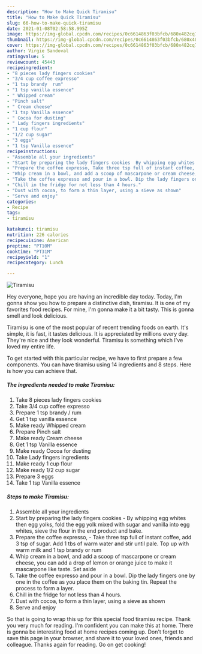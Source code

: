 ```yaml
---
description: "How to Make Quick Tiramisu"
title: "How to Make Quick Tiramisu"
slug: 66-how-to-make-quick-tiramisu
date: 2021-01-08T02:58:58.995Z
image: https://img-global.cpcdn.com/recipes/0c6614863f03bfcb/680x482cq70/tiramisu-recipe-main-photo.jpg
thumbnail: https://img-global.cpcdn.com/recipes/0c6614863f03bfcb/680x482cq70/tiramisu-recipe-main-photo.jpg
cover: https://img-global.cpcdn.com/recipes/0c6614863f03bfcb/680x482cq70/tiramisu-recipe-main-photo.jpg
author: Virgie Sandoval
ratingvalue: 5
reviewcount: 45443
recipeingredient:
- "8 pieces lady fingers cookies"
- "3/4 cup coffee expresso"
- "1 tsp brandy  rum"
- "1 tsp vanilla essence"
- " Whipped cream"
- "Pinch salt"
- " Cream cheese"
- "1 tsp Vanilla essence"
- " Cocoa for dusting"
- " Lady fingers ingredients"
- "1 cup flour"
- "1/2 cup sugar"
- "3 eggs"
- "1 tsp Vanilla essence"
recipeinstructions:
- "Assemble all your ingredients"
- "Start by preparing the lady fingers cookies  By whipping egg whites then egg yolks, fold the egg yolk mixed with sugar and vanilla into egg whites, sieve the flour in the end product and bake."
- "Prepare the coffee expresso, Take three tsp full of instant coffee, add 3 tsp of sugar. Add 1 tbs of warm water and stir until pale. Top up with warm milk and 1 tsp brandy or rum"
- "Whip cream in a bowl, and add a scoop of mascarpone or cream cheese, you can add a drop of lemon or orange juice to make it mascarpone like taste. Set aside"
- "Take the coffee expresso and pour in a bowl. Dip the lady fingers one by one in the coffee as you place them on the baking tin. Repeat the process to form a layer."
- "Chill in the fridge for not less than 4 hours."
- "Dust with cocoa, to form a thin layer, using a sieve as shown"
- "Serve and enjoy"
categories:
- Recipe
tags:
- tiramisu

katakunci: tiramisu 
nutrition: 226 calories
recipecuisine: American
preptime: "PT10M"
cooktime: "PT31M"
recipeyield: "1"
recipecategory: Lunch

---
```



![Tiramisu](https://img-global.cpcdn.com/recipes/0c6614863f03bfcb/680x482cq70/tiramisu-recipe-main-photo.jpg)

Hey everyone, hope you are having an incredible day today. Today, I'm gonna show you how to prepare a distinctive dish, tiramisu. It is one of my favorites food recipes. For mine, I'm gonna make it a bit tasty. This is gonna smell and look delicious.

Tiramisu is one of the most popular of recent trending foods on earth. It's simple, it is fast, it tastes delicious. It is appreciated by millions every day. They're nice and they look wonderful. Tiramisu is something which I've loved my entire life.




To get started with this particular recipe, we have to first prepare a few components. You can have tiramisu using 14 ingredients and 8 steps. Here is how you can achieve that.

<!--inarticleads1-->

##### The ingredients needed to make Tiramisu:

1. Take 8 pieces lady fingers cookies
1. Take 3/4 cup coffee expresso
1. Prepare 1 tsp brandy / rum
1. Get 1 tsp vanilla essence
1. Make ready  Whipped cream
1. Prepare Pinch salt
1. Make ready  Cream cheese
1. Get 1 tsp Vanilla essence
1. Make ready  Cocoa for dusting
1. Take  Lady fingers ingredients
1. Make ready 1 cup flour
1. Make ready 1/2 cup sugar
1. Prepare 3 eggs
1. Take 1 tsp Vanilla essence




<!--inarticleads2-->

##### Steps to make Tiramisu:

1. Assemble all your ingredients
1. Start by preparing the lady fingers cookies  - By whipping egg whites then egg yolks, fold the egg yolk mixed with sugar and vanilla into egg whites, sieve the flour in the end product and bake.
1. Prepare the coffee expresso, - Take three tsp full of instant coffee, add 3 tsp of sugar. Add 1 tbs of warm water and stir until pale. Top up with warm milk and 1 tsp brandy or rum
1. Whip cream in a bowl, and add a scoop of mascarpone or cream cheese, you can add a drop of lemon or orange juice to make it mascarpone like taste. Set aside
1. Take the coffee expresso and pour in a bowl. Dip the lady fingers one by one in the coffee as you place them on the baking tin. Repeat the process to form a layer.
1. Chill in the fridge for not less than 4 hours.
1. Dust with cocoa, to form a thin layer, using a sieve as shown
1. Serve and enjoy




So that is going to wrap this up for this special food tiramisu recipe. Thank you very much for reading. I'm confident you can make this at home. There is gonna be interesting food at home recipes coming up. Don't forget to save this page in your browser, and share it to your loved ones, friends and colleague. Thanks again for reading. Go on get cooking!

